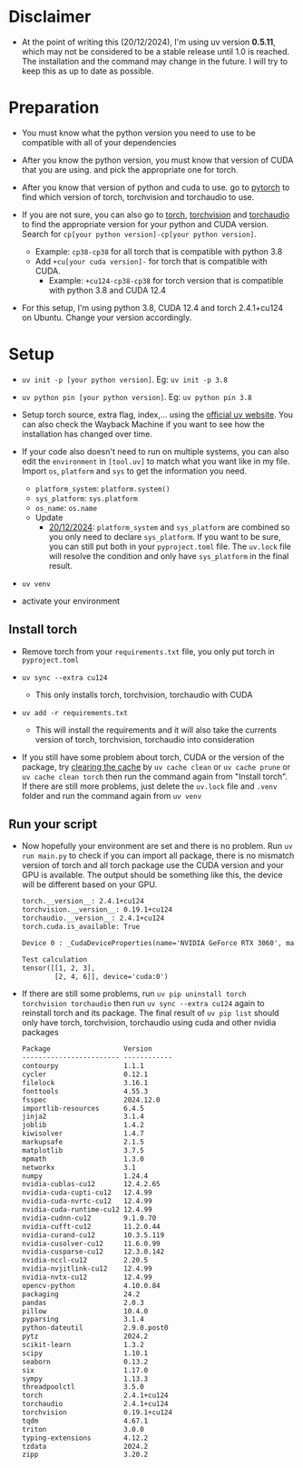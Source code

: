 # Disclaimer

- At the point of writing this (20/12/2024), I'm using uv version **0.5.11**, which may not be considered to be a stable release until 1.0 is reached. The installation and the command may change in the future. I will try to keep this as up to date as possible.

# Preparation

- You must know what the python version you need to use to be compatible with all of your dependencies
- After you know the python version, you must know that version of CUDA that you are using. and pick the appropriate one for torch.
- After you know that version of python and cuda to use. go to [pytorch](https://pytorch.org/get-started/previous-versions/) to find which version of torch, torchvision and torchaudio to use.
- If you are not sure, you can also go to [torch](https://download.pytorch.org/whl/torch), [torchvision](https://download.pytorch.org/whl/torchvision) and [torchaudio](https://download.pytorch.org/whl/torchaudio) to find the appropriate version for your python and CUDA version. Search for `cp[your python version]-cp[your python version]`. 
    - Example: `cp38-cp38` for all torch that is compatible with python 3.8
    - Add `+cu[your cuda version]-` for torch that is compatible with CUDA.
        - Example: `+cu124-cp38-cp38` for torch version that is compatible with python 3.8 and CUDA 12.4

- For this setup, I'm using python 3.8, CUDA 12.4 and torch 2.4.1+cu124 on Ubuntu. Change your version accordingly.

# Setup

- `uv init -p [your python version]`. Eg: `uv init -p 3.8`
- `uv python pin [your python version]`. Eg: `uv python pin 3.8`

- Setup torch source, extra flag, index,... using the [official uv website](https://docs.astral.sh/uv/guides/integration/pytorch/#configuring-accelerators-with-optional-dependencies). You can also check the Wayback Machine if you want to see how the installation has changed over time.

- If your code also doesn't need to run on multiple systems, you can also edit the `environment` in `[tool.uv]` to match what you want like in my file. Import `os`, `platform` and `sys` to get the information you need.
    - `platform_system`: `platform.system()`
    - `sys_platform`: `sys.platform`
    - `os_name`: `os.name`
    - Update
        - [20/12/2024](https://github.com/astral-sh/uv/pull/9949):  `platform_system` and `sys_platform` are combined so you only need to declare `sys_platform`. If you want to be sure, you can still put both in your `pyproject.toml` file. The `uv.lock` file will resolve the condition and only have `sys_platform` in the final result. 
- `uv venv`

- activate your environment

## Install torch

- Remove torch from your `requirements.txt` file, you only put torch in `pyproject.toml`

- `uv sync --extra cu124`
    - This only installs torch, torchvision, torchaudio with CUDA
- `uv add -r requirements.txt`
    - This will install the requirements and it will also take the currents version of torch, torchvision, torchaudio into consideration

- If you still have some problem about torch, CUDA or the version of the package, try [clearing the cache](https://docs.astral.sh/uv/concepts/cache/#clearing-the-cache) by `uv cache clean` or `uv cache prune` or `uv cache clean torch` then run the command again from "Install torch". If there are still more problems, just delete the `uv.lock` file and `.venv` folder and run the command again from `uv venv`

## Run your script

- Now hopefully your environment are set and there is no problem. Run `uv run main.py` to check if you can import all package, there is no mismatch version of torch and all torch package use the CUDA version and your GPU is available. The output should be something like this, the device will be different based on your GPU.

    ```txt
    torch.__version__: 2.4.1+cu124
    torchvision.__version__: 0.19.1+cu124
    torchaudio.__version__: 2.4.1+cu124
    torch.cuda.is_available: True

    Device 0 : _CudaDeviceProperties(name='NVIDIA GeForce RTX 3060', major=8, minor=6, total_memory=11931MB, multi_processor_count=28)

    Test calculation
    tensor([[1, 2, 3],
            [2, 4, 6]], device='cuda:0')
    ```

- If there are still some problems, run `uv pip uninstall torch torchvision torchaudio` then run `uv sync --extra cu124` again to reinstall torch and its package. The final result of `uv pip list` should only have torch, torchvision, torchaudio using cuda and other nvidia packages

    ```txt
    Package                  Version
    ------------------------ ------------
    contourpy                1.1.1
    cycler                   0.12.1
    filelock                 3.16.1
    fonttools                4.55.3
    fsspec                   2024.12.0
    importlib-resources      6.4.5
    jinja2                   3.1.4
    joblib                   1.4.2
    kiwisolver               1.4.7
    markupsafe               2.1.5
    matplotlib               3.7.5
    mpmath                   1.3.0
    networkx                 3.1
    numpy                    1.24.4
    nvidia-cublas-cu12       12.4.2.65
    nvidia-cuda-cupti-cu12   12.4.99
    nvidia-cuda-nvrtc-cu12   12.4.99
    nvidia-cuda-runtime-cu12 12.4.99
    nvidia-cudnn-cu12        9.1.0.70
    nvidia-cufft-cu12        11.2.0.44
    nvidia-curand-cu12       10.3.5.119
    nvidia-cusolver-cu12     11.6.0.99
    nvidia-cusparse-cu12     12.3.0.142
    nvidia-nccl-cu12         2.20.5
    nvidia-nvjitlink-cu12    12.4.99
    nvidia-nvtx-cu12         12.4.99
    opencv-python            4.10.0.84
    packaging                24.2
    pandas                   2.0.3
    pillow                   10.4.0
    pyparsing                3.1.4
    python-dateutil          2.9.0.post0
    pytz                     2024.2
    scikit-learn             1.3.2
    scipy                    1.10.1
    seaborn                  0.13.2
    six                      1.17.0
    sympy                    1.13.3
    threadpoolctl            3.5.0
    torch                    2.4.1+cu124
    torchaudio               2.4.1+cu124
    torchvision              0.19.1+cu124
    tqdm                     4.67.1
    triton                   3.0.0
    typing-extensions        4.12.2
    tzdata                   2024.2
    zipp                     3.20.2
    ```
